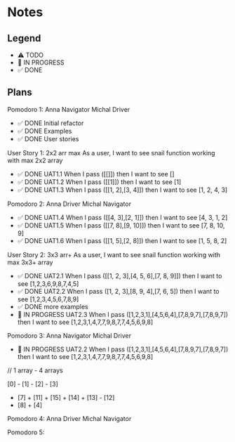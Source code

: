 # Notes

## Legend

- ⚠ TODO
- 🚧 IN PROGRESS
- ✅ DONE

## Plans

Pomodoro 1:
Anna Navigator Michal Driver

- ✅ DONE Initial refactor
- ✅ DONE Examples
- ✅ DONE User stories

User Story 1: 2x2 arr max
As a user, I want to see snail function working with max 2x2 array

- ✅ DONE UAT1.1 When I pass ([[]]) then I want to see []
- ✅ DONE UAT1.2 When I pass ([[1]]) then I want to see [1]
- ✅ DONE UAT1.3 When I pass ([[1, 2],[3, 4]]) then I want to see [1, 2, 4, 3]

Pomodoro 2:
Anna Driver Michal Navigator

- ✅ DONE UAT1.4 When I pass ([[4, 3],[2, 1]]) then I want to see [4, 3, 1, 2]
- ✅ DONE UAT1.5 When I pass ([[7, 8],[9, 10]]) then I want to see [7, 8, 10, 9]
- ✅ DONE UAT1.6 When I pass ([[1, 5],[2, 8]]) then I want to see [1, 5, 8, 2]

User Story 2: 3x3 arr+
As a user, I want to see snail function working with max 3x3+ array

- ✅ DONE UAT2.1 When I pass ([[1, 2, 3],[4, 5, 6],[7, 8, 9]]) then I want to see [1,2,3,6,9,8,7,4,5]
- ✅ DONE UAT2.2 When I pass ([1, 2, 3],[8, 9, 4],[7, 6, 5]) then I want to see [1,2,3,4,5,6,7,8,9]
- ✅ DONE more examples
- 🚧 IN PROGRESS UAT2.3 When I pass ([1,2,3,1],[4,5,6,4],[7,8,9,7],[7,8,9,7]) then I want to see [1,2,3,1,4,7,7,9,8,7,7,4,5,6,9,8]

Pomodoro 3:
Anna Navigator Michal Driver

- 🚧 IN PROGRESS UAT2.2 When I pass ([1,2,3,1],[4,5,6,4],[7,8,9,7],[7,8,9,7]) then I want to see [1,2,3,1,4,7,7,9,8,7,7,4,5,6,9,8]

// 1 array - 4 arrays

[0] - [1] - [2] - [3]

- [7] + [11] +
  [15] + [14] + [13] - [12]
- [8] + [4]

Pomodoro 4:
Anna Driver Michal Navigator

Pomodoro 5:
